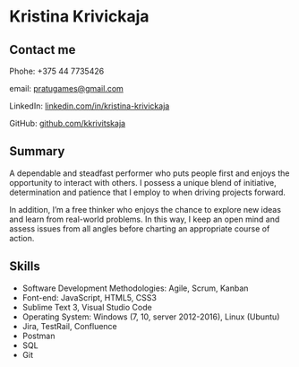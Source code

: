 # Kristina Krivickaja

## Contact me
Phohe: +375 44 7735426

email: pratugames@gmail.com

LinkedIn: [linkedin.com/in/kristina-krivickaja](https://www.linkedin.com/in/kristina-krivickaja-16a811160/)

GitHub: [github.com/kkrivitskaja](https://github.com/kkrivitskaja)

## Summary
A dependable and steadfast performer who puts people first and enjoys the opportunity to interact with others. I possess a unique blend of initiative, determination and patience that I employ to when driving projects forward.

In addition, I’m a free thinker who enjoys the chance to explore new ideas and learn from real-world problems. In this way, I keep an open mind and assess issues from all angles before charting an appropriate course of action.

## Skills
* Software Development Methodologies: Agile, Scrum, Kanban
* Font-end: JavaScript, HTML5, CSS3
* Sublime Text 3, Visual Studio Code 
* Operating System: Windows (7, 10, server 2012-2016), Linux (Ubuntu)
* Jira, TestRail, Confluence
* Postman
* SQL
* Git